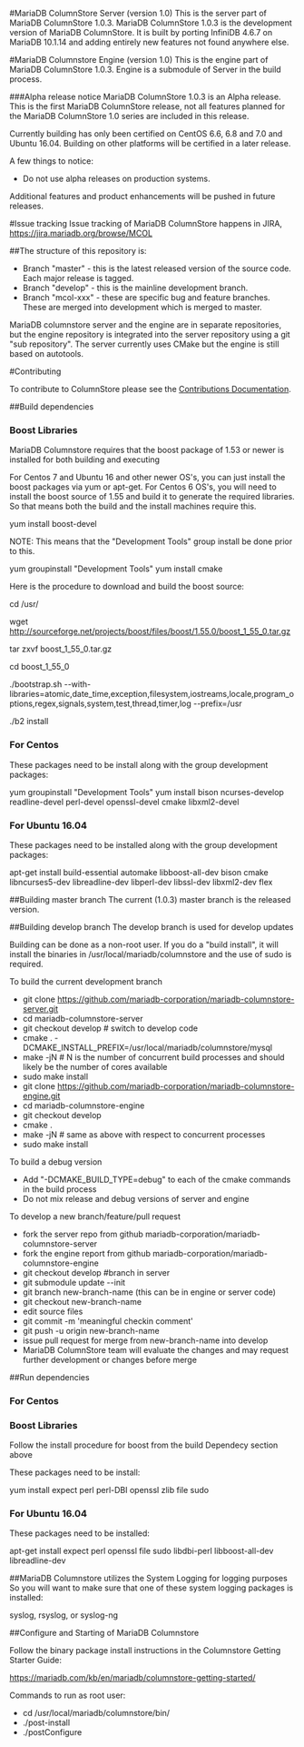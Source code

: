 #MariaDB ColumnStore Server (version 1.0)
This is the server part of MariaDB ColumnStore 1.0.3.
MariaDB ColumnStore 1.0.3 is the development version of MariaDB ColumnStore. 
It is built by porting InfiniDB 4.6.7 on MariaDB 10.1.14 and adding entirely 
new features not found anywhere else.

#MariaDB Columnstore Engine (version 1.0)
This is the engine part of MariaDB ColumnStore 1.0.3.
Engine is a submodule of Server in the build process.

###Alpha release notice
MariaDB ColumnStore 1.0.3 is an Alpha release. This is the first MariaDB 
ColumnStore release, not all features planned for the MariaDB ColumnStore 1.0 
series are included in this release. 

Currently building has only been certified on CentOS 6.6, 6.8 and 7.0 and Ubuntu 16.04. 
Building on other platforms will be certified in a later release.

A few things to notice:
- Do not use alpha releases on production systems.

Additional features and product enhancements will be pushed in future releases. 

#Issue tracking
Issue tracking of MariaDB ColumnStore happens in JIRA, https://jira.mariadb.org/browse/MCOL

##The structure of this repository is:
* Branch "master" - this is the latest released version of the source code.  Each major release is tagged.
* Branch "develop" - this is the mainline development branch.
* Branch "mcol-xxx" - these are specific bug and feature branches. These are merged into development which is merged to master.

MariaDB columnstore server and the engine are in separate repositories, but the engine repository is integrated into the server repository using a git "sub repository".  The server currently uses CMake but the engine is still based on autotools.

#Contributing

To contribute to ColumnStore please see the [Contributions Documentation](CONTRIBUTING.md).

##Build dependencies

### Boost Libraries
MariaDB Columnstore requires that the boost package of 1.53 or newer is installed for both building and executing

For Centos 7 and Ubuntu 16 and other newer OS's, you can just install the boost packages via yum or apt-get.
For Centos 6 OS's, you will need to install the boost source of 1.55 and build it to generate the required libraries.
So that means both the build and the install machines require this.

yum install boost-devel

NOTE: This means that the "Development Tools" group install be done prior to this.

yum groupinstall "Development Tools"
yum install cmake

Here is the procedure to download and build the boost source:

cd /usr/

wget http://sourceforge.net/projects/boost/files/boost/1.55.0/boost_1_55_0.tar.gz

tar zxvf boost_1_55_0.tar.gz

cd boost_1_55_0

./bootstrap.sh --with-libraries=atomic,date_time,exception,filesystem,iostreams,locale,program_options,regex,signals,system,test,thread,timer,log --prefix=/usr

./b2 install


### For Centos

These packages need to be install along with the group development packages:

yum groupinstall "Development Tools"
yum install bison ncurses-develop readline-devel perl-devel openssl-devel cmake libxml2-devel

### For Ubuntu 16.04

These packages need to be installed along with the group development packages:

apt-get install build-essential automake libboost-all-dev bison cmake libncurses5-dev libreadline-dev libperl-dev libssl-dev libxml2-dev flex

##Building master branch
The current (1.0.3) master branch is the released version.

##Building develop branch
The develop branch is used for develop updates

Building can be done as a non-root user. If you do a "build install", it will install the binaries in /usr/local/mariadb/columnstore
and the use of sudo is required.

To build the current development branch
  * git clone https://github.com/mariadb-corporation/mariadb-columnstore-server.git 
  * cd mariadb-columnstore-server
  * git checkout develop        # switch to develop code
  * cmake . -DCMAKE_INSTALL_PREFIX=/usr/local/mariadb/columnstore/mysql
  * make -jN                    # N is the number of concurrent build processes and should likely be the number of cores available
  * sudo make install
  * git clone https://github.com/mariadb-corporation/mariadb-columnstore-engine.git
  * cd mariadb-columnstore-engine
  * git checkout develop
  * cmake . 
  * make -jN                    # same as above with respect to concurrent processes
  * sudo make install
  
To build a debug version
  * Add "-DCMAKE_BUILD_TYPE=debug" to each of the cmake commands in the build process
  * Do not mix release and debug versions of server and engine

To develop a new branch/feature/pull request
  * fork the server repo from github mariadb-corporation/mariadb-columnstore-server
  * fork the engine report from github mariadb-corporation/mariadb-columnstore-engine
  * git checkout develop  #branch in server
  * git submodule update --init
  * git branch new-branch-name (this can be in engine or server code)
  * git checkout new-branch-name
  * edit source files
  * git commit -m 'meaningful checkin comment'
  * git push -u origin new-branch-name
  * issue pull request for merge from new-branch-name into develop
  * MariaDB ColumnStore team will evaluate the changes and may request further development or changes before merge 

##Run dependencies
### For Centos

### Boost Libraries
Follow the install procedure for boost from the build Dependecy section above

These packages need to be install:

yum install expect perl perl-DBI openssl zlib file sudo

### For Ubuntu 16.04

These packages need to be installed:

apt-get install expect perl openssl file sudo libdbi-perl libboost-all-dev libreadline-dev

##MariaDB Columnstore utilizes the System Logging for logging purposes
So you will want to make sure that one of these system logging packages is installed:

  syslog, rsyslog, or syslog-ng

##Configure and Starting of MariaDB Columnstore 

Follow the binary package install instructions in the Columnstore Getting Starter Guide:

  https://mariadb.com/kb/en/mariadb/columnstore-getting-started/

Commands to run as root user:

  * cd /usr/local/mariadb/columnstore/bin/
  * ./post-install
  * ./postConfigure

 
